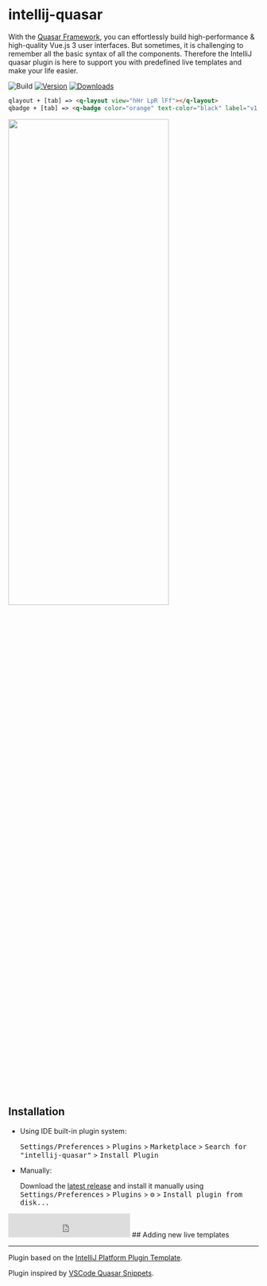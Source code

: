 # intellij-quasar
<!-- Plugin description -->
With the [Quasar Framework](https://quasar.dev/), you can effortlessly build high-performance & high-quality Vue.js 3 user interfaces.
But sometimes, it is challenging to remember all the basic syntax of all the components. Therefore the IntelliJ quasar plugin is here
to support you with predefined live templates and make your life easier.
<!-- Plugin description end -->

![Build](https://github.com/knusperleicht/intellij-quasar/workflows/Build/badge.svg)
[![Version](https://img.shields.io/jetbrains/plugin/v/19084-quasar-tools)](https://plugins.jetbrains.com/plugin/19084-quasar-tools)
[![Downloads](https://img.shields.io/jetbrains/plugin/d/19084-quasar-tools)](https://plugins.jetbrains.com/plugin/19084-quasar-tools)

``` html
qlayout + [tab] => <q-layout view="hHr LpR lFf"></q-layout>
qbadge + [tab] => <q-badge color="orange" text-color="black" label="v1.0.0" />
```


<img src="https://user-images.githubusercontent.com/2041897/166143563-df66397f-66f9-434d-9b7c-4e6ee2b8d281.gif" width="80%" height="50%"/>

## Installation

- Using IDE built-in plugin system:
  
  <kbd>Settings/Preferences</kbd> > <kbd>Plugins</kbd> > <kbd>Marketplace</kbd> > <kbd>Search for "intellij-quasar"</kbd> >
  <kbd>Install Plugin</kbd>
  
- Manually:

  Download the [latest release](https://github.com/knusperleicht/intellij-quasar/releases/latest) and install it manually using
  <kbd>Settings/Preferences</kbd> > <kbd>Plugins</kbd> > <kbd>⚙️</kbd> > <kbd>Install plugin from disk...</kbd>

<iframe frameborder="none" width="245px" height="48px" src="https://plugins.jetbrains.com/embeddable/install/19084"></iframe>
## Adding new live templates


---
Plugin based on the [IntelliJ Platform Plugin Template][template].

[template]: https://github.com/JetBrains/intellij-platform-plugin-template

Plugin inspired by [VSCode Quasar Snippets][vscode-quasar-snippets].

[vscode-quasar-snippets]: https://github.com/Abdelaziz18003/vscode-quasar-snippets
